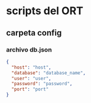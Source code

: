 # scripts del ORT

## carpeta config
### archivo db.json
```json
{
  "host": "host",
  "database": "database_name",
  "user": "user",
  "password": "password", 
  "port": "port"
}

